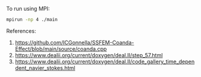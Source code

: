 To run using MPI:

```bash
mpirun -np 4 ./main
```

References:
1) https://github.com/ICGonnella/SSFEM-Coanda-Effect/blob/main/source/coanda.cpp 
2) https://www.dealii.org/current/doxygen/deal.II/step_57.html
3) https://www.dealii.org/current/doxygen/deal.II/code_gallery_time_dependent_navier_stokes.html
